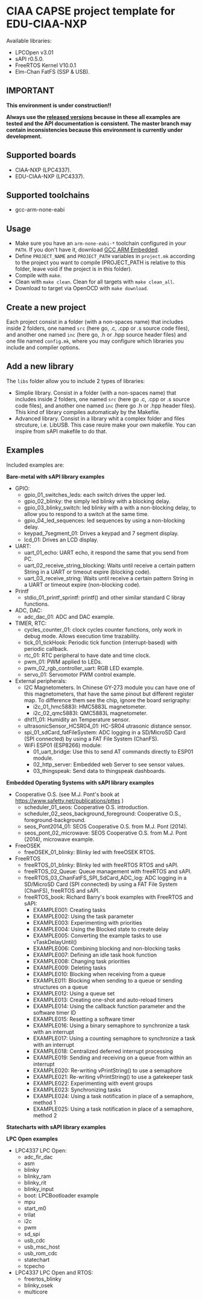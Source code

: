 # CIAA CAPSE project template for EDU-CIAA-NXP



Available libraries:
   - LPCOpen v3.01
   - sAPI r0.5.0.
   - FreeRTOS Kernel V10.0.1
   - Elm-Chan FatFS (SSP & USB).

## IMPORTANT

**This environment is under construction!!**

**Always use the [released versions](../../releases) because in these all examples are tested and the API documentation is consistent. The master branch may contain inconsistencies because this environment is currently under development.**

## Supported boards
- CIAA-NXP (LPC4337).
- EDU-CIAA-NXP (LPC4337).

## Supported toolchains
- gcc-arm-none-eabi

## Usage
* Make sure you have an ```arm-none-eabi-*``` toolchain configured in your ```PATH```. If you don't have it, download [GCC ARM Embedded](https://developer.arm.com/open-source/gnu-toolchain/gnu-rm).
* Define ```PROJECT_NAME```  and ```PROJECT_PATH``` variables in ```project.mk``` according to the project you want to compile (PROJECT_PATH is relative to this folder, leave void if the project is in this folder).
* Compile with ```make```.
* Clean with ```make clean```. Clean for all targets with ```make clean_all```.
* Download to target via OpenOCD with ```make download```.

## Create a new project

Each project consist in a folder (with a non-spaces name) that includes inside 2 folders, one named ```src``` (here go, .c, .cpp or .s source code files), and another one named ```inc``` (here go, .h or .hpp source header files) and one file named ```config.mk```, where you may configure which libraries you include and compiler options.

## Add a new library

The ```libs``` folder allow you to include 2 types of libraries:

 - Simplie library. Consist in a folder (with a non-spaces name) that includes inside 2 folders, one named ```src``` (here go .c, .cpp or .s source code files), and another one named ```inc``` (here go .h or .hpp header files). This kind of library compiles automaticaly by the Makefile.
 - Advanced library. Consist in a library whit a complex folder and files strcuture, i.e. LibUSB. This case reuire make your own makefile. You can inspire from sAPI makefile to do that.


## Examples

Included examples are:

**Bare-metal with sAPI library examples**

 - GPIO:
    - gpio_01_switches_leds: each switch drives the upper led.
    - gpio_02_blinky: the simply led blinky with a blocking delay.
    - gpio_03_blinky_switch: led blinky with a with a non-blocking delay, to allow you to respond to a switch at the same time.
    - gpio_04_led_sequences: led sequences by using a non-blocking delay.
    - keypad_7segment_01: Drives a keypad and 7 segment display.
    - lcd_01: Drives an LCD display.
 - UART:
    - uart_01_echo: UART echo, it respond the same that you send from PC.
    - uart_02_receive_string_blocking: Waits until receive a certain pattern String in a UART or timeout expire (blocking code).
    - uart_03_receive_string:  Waits until receive a certain pattern String in a UART or timeout expire (non-blocking code).
 - Printf
    - stdio_01_printf_sprintf: printf() and other similar standard C libray functions.
 - ADC, DAC:
    - adc_dac_01: ADC and DAC example.
 - TIMER, RTC:
    - cycles_counter_01: clock cycles counter functions, only work in debug mode. Allows execution time trazability.
    - tick_01_tickHook: Periodic tick function (interrupt-based) with periodic callback.
    - rtc_01: RTC peripheral to have date and time clock.
    - pwm_01: PWM applied to LEDs.
    - pwm_02_rgb_controller_uart: RGB LED example.
    - servo_01: Servomotor PWM control example.
 - External peripherals:
    - I2C Magnetometers. In Chinese GY-273 module you can have one of this magnetometers, that have the same pinout but different register map. To difference them see the chip, ignore the board serigraphy:
       - i2c_01_hmc5883l: HMC5883L magnetometer. 
       - i2c_02_qmc5883l: QMC5883L magnetometer.
    - dht11_01: Humidity an Temperature sensor.
    - ultrasonicSensor_HCSR04_01: HC-SR04 utrasonic distance sensor.
    - spi_01_sdCard_fatFileSystem: ADC logging in a SD/MicroSD Card (SPI connected) by using a FAT File System (ChanFS).
    - WiFi ESP01 (ESP8266) module:
       - 01_uart_bridge: Use this to send AT commands directly to ESP01 module.
       - 02_http_server: Embedded web Server to see sensor values.
       - 03_thingspeak: Send data to thingspeak dashboards.

**Embedded Operating Systems with sAPI library examples**

 - Cooperative O.S. (see M.J. Pont's book at https://www.safetty.net/publications/pttes )
    - scheduler_01_seos: Cooperative O.S. introduction.
    - scheduler_02_seos_background_foreground: Cooperative O.S., foreground-background.
    - seos_Pont2014_01: SEOS Cooperative O.S. from M.J. Pont (2014).
    - seos_pont_02_microwave: SEOS Cooperative O.S. from M.J. Pont (2014), microwave example.
 - FreeOSEK
    - freeOSEK_01_blinky: Blinky led with freeOSEK RTOS.
 - FreeRTOS
    - freeRTOS_01_blinky: Blinky led with freeRTOS RTOS and sAPI.
    - freeRTOS_02_Queue: Queue management with freeRTOS and sAPI.
    - freeRTOS_03_ChanFatFS_SPI_SdCard_ADC_log: ADC logging in a SD/MicroSD Card (SPI connected) by using a FAT File System (ChanFS), freeRTOS and sAPI.
    - freeRTOS_book: Richard Barry's book examples with FreeRTOS and sAPI:
       - EXAMPLE001: Creating tasks
       - EXAMPLE002: Using the task parameter
       - EXAMPLE003: Experimenting with priorities
       - EXAMPLE004: Using the Blocked state to create delay
       - EXAMPLE005: Converting the example tasks to use vTaskDelayUntil()
       - EXAMPLE006: Combining blocking and non-blocking tasks
       - EXAMPLE007: Defining an idle task hook function
       - EXAMPLE008: Changing task priorities
       - EXAMPLE009: Deleting tasks
       - EXAMPLE010: Blocking when receiving from a queue
       - EXAMPLE011: Blocking when sending to a queue or sending structures on a queue
       - EXAMPLE012: Using a queue set
       - EXAMPLE013: Creating one-shot and auto-reload timers
       - EXAMPLE014: Using the callback function parameter and the software timer ID
       - EXAMPLE015: Resetting a software timer
       - EXAMPLE016: Using a binary semaphore to synchronize a task with an interrupt
       - EXAMPLE017: Using a counting semaphore to synchronize a task with an interrupt
       - EXAMPLE018: Centralized deferred interrupt processing
       - EXAMPLE019: Sending and receiving on a queue from within an interrupt
       - EXAMPLE020: Re-writing vPrintString() to use a semaphore
       - EXAMPLE021: Re-writing vPrintString() to use a gatekeeper task
       - EXAMPLE022: Experimenting with event groups
       - EXAMPLE023: Synchronizing tasks
       - EXAMPLE024: Using a task notification in place of a semaphore, method 1
       - EXAMPLE025: Using a task notification in place of a semaphore, method 2

**Statecharts with sAPI library examples**
       
**LPC Open examples**

 - LPC4337 LPC Open:
     - adc_fir_dac 
     - asm
     - blinky
     - blinky_ram 	
     - blinky_rit
     - blinky_input
     - boot: LPCBootloader example
     - mpu
     - start_m0 	
     - trilat
     - i2c
     - pwm
     - sd_spi
     - usb_cdc
     - usb_msc_host
     - usb_rom_cdc
     - statechart
     - tcpecho
 - LPC4337 LPC Open and RTOS:
     - freertos_blinky
     - blinky_osek
     - multicore 	
